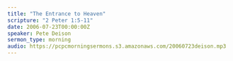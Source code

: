 ```yaml
---
title: "The Entrance to Heaven"
scripture: "2 Peter 1:5-11"
date: 2006-07-23T00:00:00Z
speaker: Pete Deison
sermon_type: morning
audio: https://pcpcmorningsermons.s3.amazonaws.com/20060723deison.mp3 
---
```



